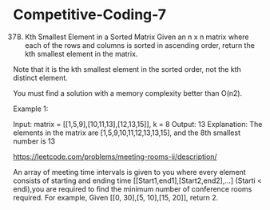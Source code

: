 # Competitive-Coding-7


378. Kth Smallest Element in a Sorted Matrix
Given an n x n matrix where each of the rows and columns is sorted in ascending order, return the kth smallest element in the matrix.

Note that it is the kth smallest element in the sorted order, not the kth distinct element.

You must find a solution with a memory complexity better than O(n2).



Example 1:

Input: matrix = [[1,5,9],[10,11,13],[12,13,15]], k = 8
Output: 13
Explanation: The elements in the matrix are [1,5,9,10,11,12,13,13,15], and the 8th smallest number is 13


https://leetcode.com/problems/meeting-rooms-ii/description/

An array of meeting time intervals is given to you where every element consists of starting and ending time [[Start1,end1],[Start2,end2],...] (Starti < endi),you are required to find the minimum number of conference rooms required.
For example,
Given [[0, 30],[5, 10],[15, 20]],
return 2.  